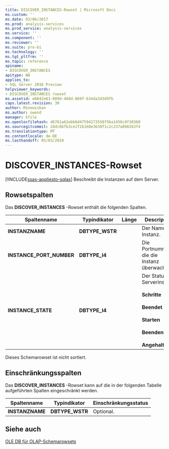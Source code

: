 ```yaml
---
title: DISCOVER_INSTANCES-Rowset | Microsoft Docs
ms.custom: ''
ms.date: 03/06/2017
ms.prod: analysis-services
ms.prod_service: analysis-services
ms.service: ''
ms.component: ''
ms.reviewer: ''
ms.suite: pro-bi
ms.technology: ''
ms.tgt_pltfrm: ''
ms.topic: reference
apiname:
- DISCOVER_INSTANCES
apitype: NA
applies_to:
- SQL Server 2016 Preview
helpviewer_keywords:
- DISCOVER_INSTANCES rowset
ms.assetid: e0842e63-089d-468d-869f-634da343d9fb
caps.latest.revision: 30
author: Minewiskan
ms.author: owend
manager: kfile
ms.openlocfilehash: d6761a62ebb6d47594273550f56a1450c8f38360
ms.sourcegitcommit: 2ddc0bfb3ce2f2b160e3638f1c2c237a898263f4
ms.translationtype: MT
ms.contentlocale: de-DE
ms.lasthandoff: 05/03/2018
---
```

# <a name="discoverinstances-rowset"></a>DISCOVER_INSTANCES-Rowset
[!INCLUDE[ssas-appliesto-sqlas](../../../includes/ssas-appliesto-sqlas.md)]
  Beschreibt die Instanzen auf dem Server.  
  
## <a name="rowset-columns"></a>Rowsetspalten  
 Das **DISCOVER_INSTANCES** -Rowset enthält die folgenden Spalten.  
  
|Spaltenname|Typindikator|Länge|Description|  
|-----------------|--------------------|------------|-----------------|  
|**INSTANZNAME**|**DBTYPE_WSTR**||Der Name der Instanz.|  
|**INSTANCE_PORT_NUMBER**|**DBTYPE_I4**||Die Portnummer, die die Instanz überwacht.|  
|**INSTANCE_STATE**|**DBTYPE_I4**||Der Status der Serverinstanz.<br /><br /> **Schritte**<br /><br /> **Beendet**<br /><br /> **Starten**<br /><br /> **Beenden**<br /><br /> **Angehalten**|  
  
 Dieses Schemarowset ist nicht sortiert.  
  
## <a name="restriction-columns"></a>Einschränkungsspalten  
 Das **DISCOVER_INSTANCES** -Rowset kann auf die in der folgenden Tabelle aufgeführten Spalten eingeschränkt werden.  
  
|Spaltenname|Typindikator|Einschränkungsstatus|  
|-----------------|--------------------|-----------------------|  
|**INSTANZNAME**|**DBTYPE_WSTR**|Optional.|  
  
## <a name="see-also"></a>Siehe auch  
 [OLE DB für OLAP-Schemarowsets](../../../analysis-services/schema-rowsets/ole-db-olap/ole-db-for-olap-schema-rowsets.md)  
  
  
